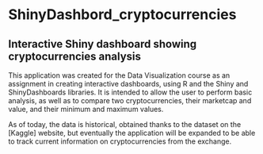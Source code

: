 # ShinyDashbord_cryptocurrencies
## Interactive Shiny dashboard showing cryptocurrencies analysis  
This application was created for the Data Visualization course as an assignment in creating interactive dashboards, using R and the Shiny and ShinyDashboards libraries. 
It is intended to allow the user to perform basic analysis, as well as to compare two cryptocurrencies, their marketcap and value, and their minimum and maximum values.

As of today, the data is historical, obtained thanks to the dataset on the [Kaggle] website, but eventually the application will be expanded to be able to track current information on cryptocurrencies from the exchange. 
